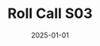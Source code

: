 ---
layout: track
title: Roll Call S03
permalink: /tracks/roll-call-s03/
description: "A StudioRich lo-fi track."
image: /assets/covers/roll-call-s03.webp
date: 2025-01-01
duration: "84.98"
album: "Stranger Vibes"
mood: [Melancholy]
genre: [lo-fi, indie, chill]
---